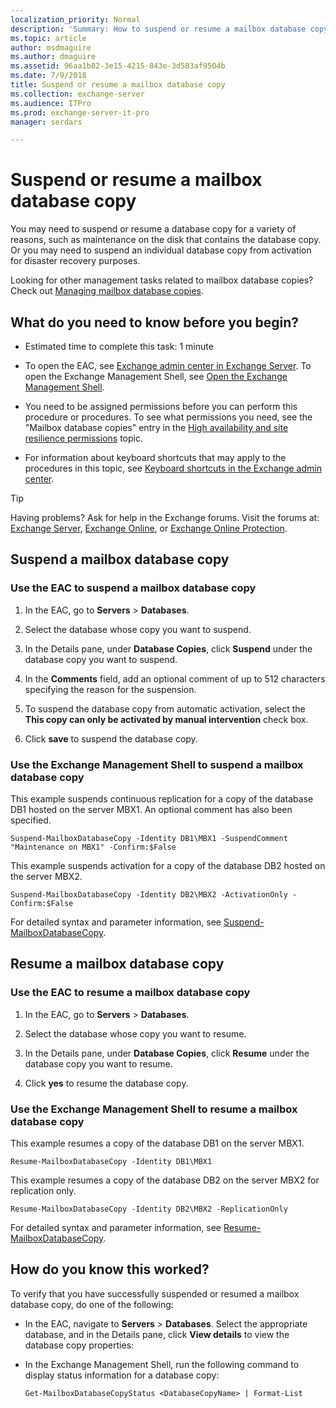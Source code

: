 ```yaml
---
localization_priority: Normal
description: 'Summary: How to suspend or resume a mailbox database copy in Exchange Server 2016 and Exchange Server 2019.'
ms.topic: article
author: msdmaguire
ms.author: dmaguire
ms.assetid: 96aa1b82-3e15-4215-843e-3d583af9504b
ms.date: 7/9/2018
title: Suspend or resume a mailbox database copy
ms.collection: exchange-server
ms.audience: ITPro
ms.prod: exchange-server-it-pro
manager: serdars

---
```


# Suspend or resume a mailbox database copy

You may need to suspend or resume a database copy for a variety of reasons, such as maintenance on the disk that contains the database copy. Or you may need to suspend an individual database copy from activation for disaster recovery purposes.
  
Looking for other management tasks related to mailbox database copies? Check out [Managing mailbox database copies](http://technet.microsoft.com/library/06df16b4-f209-4d3a-8c68-0805c745f9b2.aspx).
  
## What do you need to know before you begin?

- Estimated time to complete this task: 1 minute
    
- To open the EAC, see [Exchange admin center in Exchange Server](../../architecture/client-access/exchange-admin-center.md). To open the Exchange Management Shell, see [Open the Exchange Management Shell](http://technet.microsoft.com/library/63976059-25f8-4b4f-b597-633e78b803c0.aspx).
    
- You need to be assigned permissions before you can perform this procedure or procedures. To see what permissions you need, see the "Mailbox database copies" entry in the [High availability and site resilience permissions](../../permissions/feature-permissions/ha-permissions.md) topic.
    
- For information about keyboard shortcuts that may apply to the procedures in this topic, see [Keyboard shortcuts in the Exchange admin center](../../about-documentation/exchange-admin-center-keyboard-shortcuts.md).
    
> [!TIP]
> Having problems? Ask for help in the Exchange forums. Visit the forums at: [Exchange Server](https://go.microsoft.com/fwlink/p/?linkId=60612), [Exchange Online](https://go.microsoft.com/fwlink/p/?linkId=267542), or [Exchange Online Protection](https://go.microsoft.com/fwlink/p/?linkId=285351).
  
## Suspend a mailbox database copy

### Use the EAC to suspend a mailbox database copy

1. In the EAC, go to **Servers** \> **Databases**.
    
2. Select the database whose copy you want to suspend.
    
3. In the Details pane, under **Database Copies**, click **Suspend** under the database copy you want to suspend.
    
4. In the **Comments** field, add an optional comment of up to 512 characters specifying the reason for the suspension.
    
5. To suspend the database copy from automatic activation, select the **This copy can only be activated by manual intervention** check box.
    
6. Click **save** to suspend the database copy.
    
### Use the Exchange Management Shell to suspend a mailbox database copy

This example suspends continuous replication for a copy of the database DB1 hosted on the server MBX1. An optional comment has also been specified.
  
```
Suspend-MailboxDatabaseCopy -Identity DB1\MBX1 -SuspendComment "Maintenance on MBX1" -Confirm:$False
```

This example suspends activation for a copy of the database DB2 hosted on the server MBX2.
  
```
Suspend-MailboxDatabaseCopy -Identity DB2\MBX2 -ActivationOnly -Confirm:$False
```

For detailed syntax and parameter information, see [Suspend-MailboxDatabaseCopy](http://technet.microsoft.com/library/b6e03402-706e-40c6-b392-92e3da21b5c0.aspx).
  
## Resume a mailbox database copy

### Use the EAC to resume a mailbox database copy

1. In the EAC, go to **Servers** \> **Databases**.
    
2. Select the database whose copy you want to resume.
    
3. In the Details pane, under **Database Copies**, click **Resume** under the database copy you want to resume.
    
4. Click **yes** to resume the database copy.
    
### Use the Exchange Management Shell to resume a mailbox database copy
<a name="UseShellResume"> </a>

This example resumes a copy of the database DB1 on the server MBX1.
  
```
Resume-MailboxDatabaseCopy -Identity DB1\MBX1
```

This example resumes a copy of the database DB2 on the server MBX2 for replication only.
  
```
Resume-MailboxDatabaseCopy -Identity DB2\MBX2 -ReplicationOnly
```

For detailed syntax and parameter information, see [Resume-MailboxDatabaseCopy](http://technet.microsoft.com/library/3d90b006-9914-415b-9a1f-730bd91c8548.aspx).
  
## How do you know this worked?

To verify that you have successfully suspended or resumed a mailbox database copy, do one of the following:
  
- In the EAC, navigate to **Servers** \> **Databases**. Select the appropriate database, and in the Details pane, click **View details** to view the database copy properties: 
    
- In the Exchange Management Shell, run the following command to display status information for a database copy:
    
  ```
  Get-MailboxDatabaseCopyStatus <DatabaseCopyName> | Format-List
  ```



